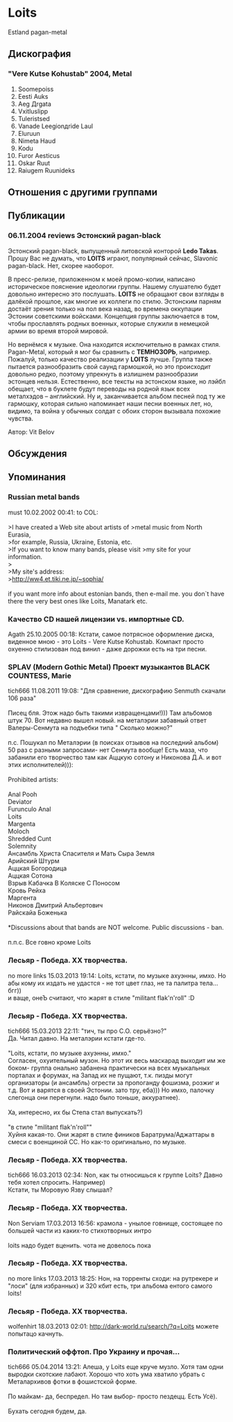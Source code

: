 # Loits

Estland pagan-metal

## Дискография

### "Vere Kutse Kohustab" 2004, Metal

1. Soomepoiss 
2. Eesti Auks
3. Aeg Дrgata 
4. Vхitluslipp 
5. Tuleristsed 
6. Vanade Leegionдride Laul 
7. Eluruun 
8. Nimeta Haud 
9. Kodu 
10. Furor Aesticus 
11. Oskar Ruut 
12. Raiugem Ruunideks


## Отношения с другими группами


## Публикации

### 06.11.2004 reviews Эстонский pagan-black

<P>Эстонский pagan-black, выпущенный литовской конторой <STRONG>Ledo Takas</STRONG>. Прошу Вас не думать, что <STRONG>LOITS</STRONG> играют, популярный сейчас, Slavonic pagan-black. Нет, скорее наоборот.</P>
<P>В пресс-релизе, приложенном к моей промо-копии, написано историческое пояснение идеологии группы. Нашему слушателю будет довольно интересно это послушать. <STRONG>LOITS</STRONG> не обращают свои взгляды в далёкой прошлое, как многие их коллеги по стилю. Эстонским парням достаёт зрения только на пол века назад, во времена оккупации Эстонии советскими войсками. Концепция группы заключается в том, чтобы прославлять родных военных, которые служили в немецкой армии во время второй мировой.</P>
<P>Но вернёмся к музыке. Она находится исключительно в рамках стиля. Pagan-Metal, который я мог бы сравнить с <STRONG>ТЕМНОЗОРЬ</STRONG>, например. Пожалуй, только качество реализации у <STRONG>LOITS</STRONG> лучше. Группа также пытается разнообразить свой саунд гармошкой, но это происходит довольно редко, поэтому упрекнуть в излишнем разнообразии эстонцев нельзя. Естественно, все тексты на эстонском языке, но лэйбл обещает, что в буклете будут переводы на родной язык всех металхэдов – английский. Ну и, заканчивается альбом песней под ту же гармошку, которая сильно напоминает наши песни военных лет, но, видимо, та война у обычных солдат с обоих сторон вызывала похожие чувства.</P>
Автор: Vit Belov


## Обсуждения


## Упоминания

### Russian metal bands

must 10.02.2002 00:41:
to COL:<BR><BR>&gt;I have created a Web site about artists of &gt;metal music from North Eurasia, <BR>&gt;for example, Russia, Ukraine, Estonia, etc. <BR>&gt;If you want to know many bands, please visit &gt;my site for your information. <BR>&gt;<BR>&gt;My site's address: <BR>&gt;<A HREF="http://ww4.et.tiki.ne.jp/~sophia/" target="_blank">http://ww4.et.tiki.ne.jp/~sophia/</A><BR><BR>if you want more info about estonian bands, then e-mail me. you don`t have there the very best ones like Loits, Manatark etc.

### Качество CD нашей лицензии vs. импортные CD.

Agath 25.10.2005 00:18:
Кстати, самое потрясное оформление диска, виденное мною - это Loits - Vere Kutse Kohustab. Компакт просто охуенно стилизован под винил - даже дорожки есть на три песни.

### SPLAV (Modern Gothic Metal) Проект музыкантов BLACK COUNTESS, Marie

tich666 11.08.2011 19:08:
"Для сравнение, дискографию Senmuth скачали 106 раза"<BR><BR>Писец бля. Этож надо быть такими извращенцами!))) Там альбомов штук 70. Вот недавно вышел новый. на металэрии забавный ответ Валеры-Сенмута на подъебки типа " Сколько можно?"<BR><BR>п.с. Пошукал по Металэрии (в поисках отзывов на последний альбом) 50 раз с разными запросами- нет Сенмута вообще! Есть маза, что забанили его творчество  там как Аццкую сотону и Никонова Д.А. и вот этих исполнителей))):<BR><BR>Prohibited artists:<BR><BR>Anal Pooh<BR>Deviator<BR>Furunculo Anal<BR>Loits<BR>Margenta<BR>Moloch<BR>Shredded Cunt<BR>Solemnity<BR>Ансамбль Христа Спасителя и Мать Сыра Земля<BR>Арийский Штурм<BR>Аццкая Богородица<BR>Аццкая Сотона<BR>Взрыв Кабачка В Коляске С Поносом<BR>Кровь Рейха<BR>Маргента<BR>Никонов Дмитрий Альбертович<BR>Райскайа Боженька<BR><BR>*Discussions about that bands are NOT welcome. Public discussions - ban.<BR><BR>п.п.с. Все говно кроме Loits<BR>

### Лесьяр - Победа. XX творчества.

no more links 15.03.2013 19:14:
Loits, кстати, по музыкe ахуэнны, имхо. Но абы кому их издать не удастся - не тот цвет глаз, не та палитра тела... бгг)) <BR>и ваще, онеЪ считают, что жарят в стиле "militant flak'n'roll" :D

### Лесьяр - Победа. XX творчества.

tich666 15.03.2013 22:11:
"тич, ты про С.О. серьёзно?"<BR>Да. Читал давно. На металэрии кстати где-то.<BR><BR>"Loits, кстати, по музыкe ахуэнны, имхо."<BR>Согласен, охуительный музон. Но этот их весь маскарад выходит им же боком- группа онально забанена практически на всех муыкальных порталах и форумах, на Запад их не пущают, т.к. пизды могут организаторы (и ансамбль) огрести за пропоганду фошизма, розжиг и т.д. Вот и варятся в своей Эстонии. зато тру, еба))) Но имхо, палочку слегонца они перегнули. надо было тоньше, аккуратнее). <BR><BR>Ха, интересно, их бы Степа стал выпускать?)<BR><BR>"в стиле "militant flak'n'roll""<BR>Хуйня какая-то. Они жарят в стиле фиников Баратрума/Аджаттары в смеси с военщиной СС. Но как-то оригинально, по музыке.<BR>

### Лесьяр - Победа. XX творчества.

tich666 16.03.2013 02:34:
Non, как ты относишься к группе Loits? Давно тебя хотел спросить. Например)<BR>Кстати, ты Моровую Язву слышал?

### Лесьяр - Победа. XX творчества.

Non Serviam 17.03.2013 16:56:
крамола - унылое говнище, состоящее по большей части из каких-то стихотворных интро<BR><BR>loits надо будет вценить. чота не довелось пока

### Лесьяр - Победа. XX творчества.

no more links 17.03.2013 18:25:
Нон, на торренты сходи: на рутрекере и "лоси" (для избранных) и 320 кбит есть, три альбома ентого самого loits!

### Лесьяр - Победа. XX творчества.

wolfenhirt 18.03.2013 02:01:
<A HREF="http://dark-world.ru/search/?q=Loits" TARGET="_blank">http://dark-world.ru/search/?q=Loits</A> можете попытацо качнуть.

### Политический оффтоп. Про Украину и прочая...

tich666 05.04.2014 13:21:
Алеша, у Loits еще круче музло. Хотя там одни выродки скотские лабают. Хорошо что хоть ума хватило убрать с Металархивов фотки в фошистской форме.<BR><BR>По майкам- да, беспредел. Но там выбор- просто пездецц. Есть Усё).<BR><BR>Бухать сегодня будем, да.

